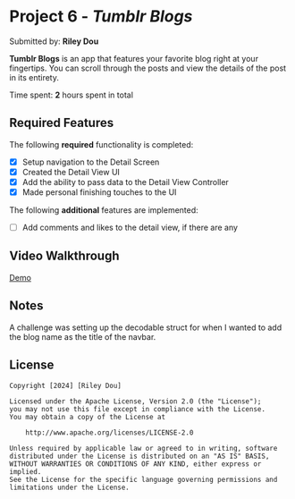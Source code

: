# Project 6 - *Tumblr Blogs*

Submitted by: **Riley Dou**

**Tumblr Blogs** is an app that features your favorite blog right at your fingertips. You can scroll through the posts and view the details of the post in its entirety.

Time spent: **2** hours spent in total

## Required Features

The following **required** functionality is completed:

- [x] Setup navigation to the Detail Screen
- [x] Created the Detail View UI
- [x] Add the ability to pass data to the Detail View Controller
- [x] Made personal finishing touches to the UI

The following **additional** features are implemented:

- [ ] Add comments and likes to the detail view, if there are any

## Video Walkthrough

[Demo](https://imgur.com/a/UCyL227)

## Notes

A challenge was setting up the decodable struct for when I wanted to add the blog name as the title of the navbar.

## License

    Copyright [2024] [Riley Dou]

    Licensed under the Apache License, Version 2.0 (the "License");
    you may not use this file except in compliance with the License.
    You may obtain a copy of the License at

        http://www.apache.org/licenses/LICENSE-2.0

    Unless required by applicable law or agreed to in writing, software
    distributed under the License is distributed on an "AS IS" BASIS,
    WITHOUT WARRANTIES OR CONDITIONS OF ANY KIND, either express or implied.
    See the License for the specific language governing permissions and
    limitations under the License.
